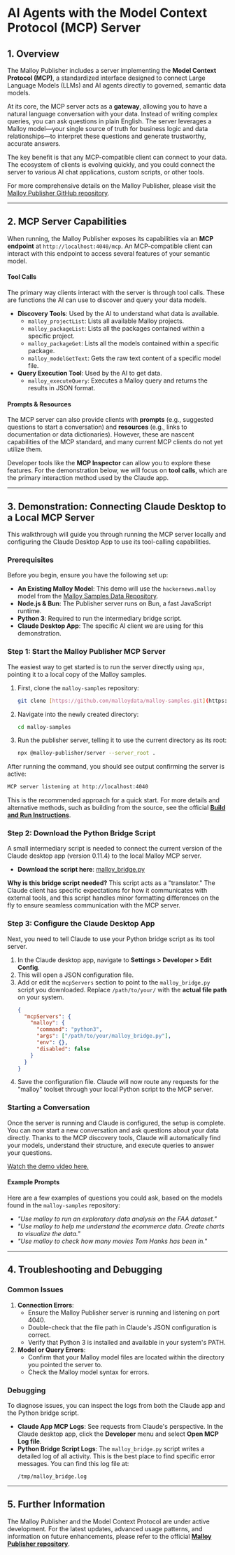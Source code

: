 # AI Agents with the Model Context Protocol (MCP) Server

## 1. Overview

The Malloy Publisher includes a server implementing the **Model Context Protocol (MCP)**, a standardized interface designed to connect Large Language Models (LLMs) and AI agents directly to governed, semantic data models.

At its core, the MCP server acts as a **gateway**, allowing you to have a natural language conversation with your data. Instead of writing complex queries, you can ask questions in plain English. The server leverages a Malloy model—your single source of truth for business logic and data relationships—to interpret these questions and generate trustworthy, accurate answers.

The key benefit is that any MCP-compatible client can connect to your data. The ecosystem of clients is evolving quickly, and you could connect the server to various AI chat applications, custom scripts, or other tools.

For more comprehensive details on the Malloy Publisher, please visit the [Malloy Publisher GitHub repository](https://github.com/malloydata/publisher).

---

## 2. MCP Server Capabilities

When running, the Malloy Publisher exposes its capabilities via an **MCP endpoint** at `http://localhost:4040/mcp`. An MCP-compatible client can interact with this endpoint to access several features of your semantic model.

#### Tool Calls

The primary way clients interact with the server is through tool calls. These are functions the AI can use to discover and query your data models.

* **Discovery Tools**: Used by the AI to understand what data is available.
    * `malloy_projectList`: Lists all available Malloy projects.
    * `malloy_packageList`: Lists all the packages contained within a specific project.
    * `malloy_packageGet`: Lists all the models contained within a specific package.
    * `malloy_modelGetText`: Gets the raw text content of a specific model file.
* **Query Execution Tool**: Used by the AI to get data.
    * `malloy_executeQuery`: Executes a Malloy query and returns the results in JSON format.

#### Prompts & Resources

The MCP server can also provide clients with **prompts** (e.g., suggested questions to start a conversation) and **resources** (e.g., links to documentation or data dictionaries). However, these are nascent capabilities of the MCP standard, and many current MCP clients do not yet utilize them.

Developer tools like the **MCP Inspector** can allow you to explore these features. For the demonstration below, we will focus on **tool calls**, which are the primary interaction method used by the Claude app.

---

## 3. Demonstration: Connecting Claude Desktop to a Local MCP Server

This walkthrough will guide you through running the MCP server locally and configuring the Claude Desktop App to use its tool-calling capabilities.

### Prerequisites

Before you begin, ensure you have the following set up:

* **An Existing Malloy Model**: This demo will use the `hackernews.malloy` model from the [Malloy Samples Data Repository](https://github.com/malloydata/malloy-samples).
* **Node.js & Bun**: The Publisher server runs on Bun, a fast JavaScript runtime.
* **Python 3**: Required to run the intermediary bridge script.
* **Claude Desktop App**: The specific AI client we are using for this demonstration. 

### Step 1: Start the Malloy Publisher MCP Server

The easiest way to get started is to run the server directly using `npx`, pointing it to a local copy of the Malloy samples.

1.  First, clone the `malloy-samples` repository:
    ```bash
    git clone [https://github.com/malloydata/malloy-samples.git](https://github.com/malloydata/malloy-samples.git)
    ```
2.  Navigate into the newly created directory:
    ```bash
    cd malloy-samples
    ```
3.  Run the publisher server, telling it to use the current directory as its root:
    ```bash
    npx @malloy-publisher/server --server_root .
    ```

After running the command, you should see output confirming the server is active:

```bash
MCP server listening at http://localhost:4040
```

This is the recommended approach for a quick start. For more details and alternative methods, such as building from the source, see the official **[Build and Run Instructions](https://github.com/malloydata/publisher?tab=readme-ov-file#build-and-run-instructions)**.

### Step 2: Download the Python Bridge Script

A small intermediary script is needed to connect the current version of the Claude desktop app (version 0.11.4) to the local Malloy MCP server.

* **Download the script here**: [malloy_bridge.py](https://raw.githubusercontent.com/malloydata/malloy-publisher/main/packages/server/dxt/malloy_bridge.py)

**Why is this bridge script needed?** This script acts as a "translator." The Claude client has specific expectations for how it communicates with external tools, and this script handles minor formatting differences on the fly to ensure seamless communication with the MCP server.

### Step 3: Configure the Claude Desktop App

Next, you need to tell Claude to use your Python bridge script as its tool server.

1.  In the Claude desktop app, navigate to **Settings > Developer > Edit Config**.
2.  This will open a JSON configuration file.
3.  Add or edit the `mcpServers` section to point to the `malloy_bridge.py` script you downloaded. Replace `/path/to/your/` with the **actual file path** on your system.
    ```json
    {
      "mcpServers": {
        "malloy": {
          "command": "python3",
          "args": ["/path/to/your/malloy_bridge.py"],
          "env": {},
          "disabled": false
        }
      }
    }
    ```
4.  Save the configuration file. Claude will now route any requests for the "malloy" toolset through your local Python script to the MCP server.

### Starting a Conversation

Once the server is running and Claude is configured, the setup is complete. You can now start a new conversation and ask questions about your data directly. Thanks to the MCP discovery tools, Claude will automatically find your models, understand their structure, and execute queries to answer your questions.

[Watch the demo video here.](https://www.loom.com/share/fcc5112ac1ca4bf78bee0985f1cd31be)

#### Example Prompts

Here are a few examples of questions you could ask, based on the models found in the `malloy-samples` repository:

* *"Use malloy to run an exploratory data analysis on the FAA dataset."*
* *"Use malloy to help me understand the ecommerce data. Create charts to visualize the data."*
* *"Use malloy to check how many movies Tom Hanks has been in."*

---

## 4. Troubleshooting and Debugging

### Common Issues

1.  **Connection Errors**:
    * Ensure the Malloy Publisher server is running and listening on port 4040.
    * Double-check that the file path in Claude's JSON configuration is correct.
    * Verify that Python 3 is installed and available in your system's PATH.
2.  **Model or Query Errors**:
    * Confirm that your Malloy model files are located within the directory you pointed the server to.
    * Check the Malloy model syntax for errors.

### Debugging

To diagnose issues, you can inspect the logs from both the Claude app and the Python bridge script.

* **Claude App MCP Logs**: See requests from Claude's perspective. In the Claude desktop app, click the **Developer** menu and select **Open MCP Log file**.
* **Python Bridge Script Logs**: The `malloy_bridge.py` script writes a detailed log of all activity. This is the best place to find specific error messages. You can find this log file at:
    ```
    /tmp/malloy_bridge.log
    ```

---

## 5. Further Information

The Malloy Publisher and the Model Context Protocol are under active development. For the latest updates, advanced usage patterns, and information on future enhancements, please refer to the official **[Malloy Publisher repository](https://github.com/malloydata/publisher)**.